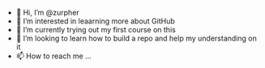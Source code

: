 - 👋 Hi, I’m @zurpher
- 👀 I’m interested in leaarning more about GitHub
- 🌱 I’m currently trying out my first course on this
- 💞️ I’m looking to learn how to build a repo and help my understanding on it
- 📫 How to reach me ...

<!---
zurpher/zurpher is a ✨ special ✨ repository because its `README.md` (this file) appears on your GitHub profile.
You can click the Preview link to take a look at your changes.
--->
